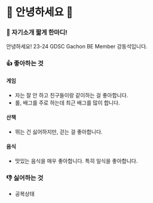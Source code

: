 # 👋 안녕하세요 👋

### 💬 자기소개 짧게 한마디!
<!-- 이 곳에 자기소개를 작성해주세요. -->
안녕하세요! 23-24 GDSC Gachon BE Member 강동석입니다.

### 👍 좋아하는 것
<!-- 이 곳에 좋아하는 것을 작성해주세요. -->
#### 게임 ####
 - 자는 잘 안 하고 친구들이랑 같이하는 걸 좋아합니다.
 - 롤, 배그를 주로 하는데 최근 배그를 많이 합니다.
#### 산책 ####
 - 뛰는 건 싫어하지만, 걷는 걸 좋아합니다.
#### 음식 ###
 - 맛있는 음식을 매우 좋아합니다. 특히 일식을 좋아합니다.

### 👎 싫어하는 것
<!-- 이 곳에 싫어하는 것을 작성해주세요. -->

- 공복상태
